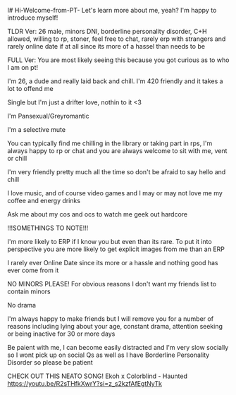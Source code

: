 I# Hi-Welcome-from-PT-
Let's learn more about me, yeah? I'm happy to introduce myself!

TLDR Ver: 26 male, minors DNI, borderline personality disorder, C+H allowed, willing to rp, stoner, feel free to chat, rarely erp with strangers and rarely online date if at all since its more of a hassel than needs to be



FULL Ver: You are most likely seeing this because you got curious as to who I am on pt!

I'm 26, a dude and really laid back and chill. I'm 420 friendly and it takes a lot to offend me

Single but I'm just a drifter love, nothin to it <3

I'm Pansexual/Greyromantic

I'm a selective mute

You can typically find me chilling in the library or taking part in rps, I'm always happy to rp or chat and you are always welcome to sit with me, vent or chill

I'm very friendly pretty much all the time so don't be afraid to say hello and chill

I love music, and of course video games and I may or may not love me my coffee and energy drinks

Ask me about my cos and ocs to watch me geek out hardcore

!!!SOMETHINGS TO NOTE!!!

I'm more likely to ERP if I know you but even than its rare. To put it into perspective you are more likely to get explicit images from me than an ERP

I rarely ever Online Date since its more or a hassle and nothing good has ever come from it

NO MINORS PLEASE! For obvious reasons I don't want my friends list to contain minors

No drama

I'm always happy to make friends but I will remove you for a number of reasons including lying about your age, constant drama, attention seeking or being inactive for 30 or more days

Be paient with me, I can become easily distracted and I'm very slow socially so I wont pick up on social Qs as well as I have Borderline Personality Disorder so please be patient

CHECK OUT THIS NEATO SONG!
Ekoh x Colorblind - Haunted
https://youtu.be/R2sTHfkXwrY?si=z_s2kzfAfEgtNyTk
